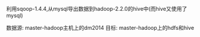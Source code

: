 利用sqoop-1.4.4,从mysql导出数据到hadoop-2.2.0的hive中(而hive又使用了mysql)

数据源: master-hadoop主机上的dm2014
目标: master-hadoop上的hdfs和hive


